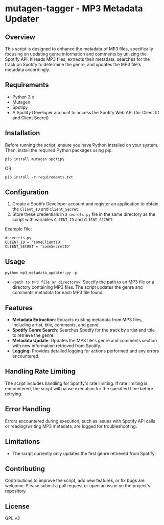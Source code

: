 # mutagen-tagger - MP3 Metadata Updater

## Overview
This script is designed to enhance the metadata of MP3 files, specifically focusing on updating genre information and comments by utilizing the Spotify API. It reads MP3 files, extracts their metadata, searches for the track on Spotify to determine the genre, and updates the MP3 file's metadata accordingly.

## Requirements
- Python 3.x
- Mutagen
- Spotipy
- A Spotify Developer account to access the Spotify Web API (for Client ID and Client Secret)

## Installation

Before running the script, ensure you have Python installed on your system. Then, install the required Python packages using pip:

`pip install mutagen spotipy`

OR

`pip install -r requirements.txt`




## Configuration

1. Create a Spotify Developer account and register an application to obtain the `Client_ID` and `Client_Secret`.
2. Store these credentials in a `secrets.py` file in the same directory as the script with variables `CLIENT_ID` and `CLIENT_SECRET`.

Example File:

```
# secrets.py
CLIENT_ID = 'someClientID'
CLIENT_SECRET = 'someSecretID'
```

## Usage

`python mp3_metadata_updater.py -p `<path to MP3 file or directory>


- `<path to MP3 file or directory>`: Specify the path to an MP3 file or a directory containing MP3 files. The script updates the genre and comments metadata for each MP3 file found.


## Features

- **Metadata Extraction**: Extracts existing metadata from MP3 files, including artist, title, comments, and genre.
- **Spotify Genre Search**: Searches Spotify for the track by artist and title to retrieve the genre.
- **Metadata Update**: Updates the MP3 file's genre and comments section with new information retrieved from Spotify.
- **Logging**: Provides detailed logging for actions performed and any errors encountered.

## Handling Rate Limiting
The script includes handling for Spotify's rate limiting. If rate limiting is encountered, the script will pause execution for the specified time before retrying.

## Error Handling
Errors encountered during execution, such as issues with Spotify API calls or reading/writing MP3 metadata, are logged for troubleshooting.

## Limitations
- The script currently only updates the first genre retrieved from Spotify.

## Contributing
Contributions to improve the script, add new features, or fix bugs are welcome. Please submit a pull request or open an issue on the project's repository.

## License
GPL v3